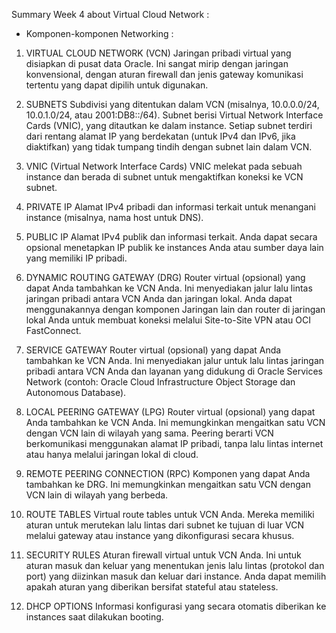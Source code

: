 Summary Week 4 about Virtual Cloud Network :

- Komponen-komponen Networking : 

1.	VIRTUAL CLOUD NETWORK (VCN)
Jaringan pribadi virtual yang disiapkan di pusat data Oracle. Ini sangat mirip dengan jaringan konvensional, dengan aturan firewall dan jenis gateway komunikasi tertentu yang dapat dipilih untuk digunakan. 

2.	SUBNETS
Subdivisi yang ditentukan dalam VCN (misalnya, 10.0.0.0/24, 10.0.1.0/24, atau 2001:DB8::/64). Subnet berisi Virtual Network Interface Cards (VNIC), yang ditautkan ke dalam instance. Setiap subnet terdiri dari rentang alamat IP yang berdekatan (untuk IPv4 dan IPv6, jika diaktifkan) yang tidak tumpang tindih dengan subnet lain dalam VCN.

3.	VNIC (Virtual Network Interface Cards)
VNIC melekat pada sebuah instance dan berada di subnet untuk mengaktifkan koneksi ke VCN subnet. 

4.	PRIVATE IP
Alamat IPv4 pribadi dan informasi terkait untuk menangani instance (misalnya, nama host untuk DNS). 

5.	PUBLIC IP
Alamat IPv4 publik dan informasi terkait. Anda dapat secara opsional menetapkan IP publik ke instances Anda atau sumber daya lain yang memiliki IP pribadi. 

6.	DYNAMIC ROUTING GATEWAY (DRG)
Router virtual (opsional) yang dapat Anda tambahkan ke VCN Anda. Ini menyediakan jalur lalu lintas jaringan pribadi antara VCN Anda dan jaringan lokal. Anda dapat menggunakannya dengan komponen Jaringan lain dan router di jaringan lokal Anda untuk membuat koneksi melalui Site-to-Site VPN atau OCI FastConnect.


7.	SERVICE GATEWAY
Router virtual (opsional) yang dapat Anda tambahkan ke VCN Anda. Ini menyediakan jalur untuk lalu lintas jaringan pribadi antara VCN Anda dan layanan yang didukung di Oracle Services Network (contoh: Oracle Cloud Infrastructure Object Storage dan Autonomous Database). 

8.	LOCAL PEERING GATEWAY (LPG)
Router virtual (opsional) yang dapat Anda tambahkan ke VCN Anda. Ini memungkinkan mengaitkan satu VCN dengan VCN lain di wilayah yang sama. Peering berarti VCN berkomunikasi menggunakan alamat IP pribadi, tanpa lalu lintas internet atau hanya melalui jaringan lokal di cloud.

9.	REMOTE PEERING CONNECTION (RPC)
Komponen yang dapat Anda tambahkan ke DRG. Ini memungkinkan mengaitkan satu VCN dengan VCN lain di wilayah yang berbeda.

10.	ROUTE TABLES
Virtual route tables untuk VCN Anda. Mereka memiliki aturan untuk merutekan lalu lintas dari subnet ke tujuan di luar VCN melalui gateway atau instance yang dikonfigurasi secara khusus.

11.	SECURITY RULES
Aturan firewall virtual untuk VCN Anda. Ini untuk aturan masuk dan keluar yang menentukan jenis lalu lintas (protokol dan port) yang diizinkan masuk dan keluar dari instance. Anda dapat memilih apakah aturan yang diberikan bersifat stateful atau stateless. 

12.	DHCP OPTIONS
Informasi konfigurasi yang secara otomatis diberikan ke instances saat dilakukan booting.

